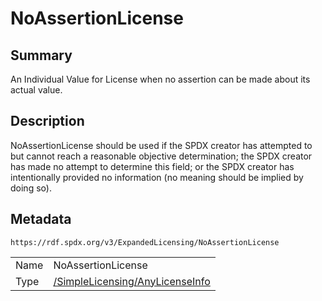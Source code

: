 <!-- Automatically generated by spec-parser v2.0.0 on 2024-01-12T14:00:21.817658+00:00 -->
<!-- SPDX-License-Identifier: Community-Spec-1.0 -->

# NoAssertionLicense

## Summary

An Individual Value for License when no assertion can be made about its actual value.


## Description

NoAssertionLicense should be used if the SPDX creator has attempted to but cannot reach a reasonable objective determination;
the SPDX creator has made no attempt to determine this field; or
the SPDX creator has intentionally provided no information (no meaning should be implied by doing so).


## Metadata

`https://rdf.spdx.org/v3/ExpandedLicensing/NoAssertionLicense`


| | |
|---|---|
| Name | NoAssertionLicense |
| Type | [/SimpleLicensing/AnyLicenseInfo](../../SimpleLicensing/Classes/AnyLicenseInfo.md) |



